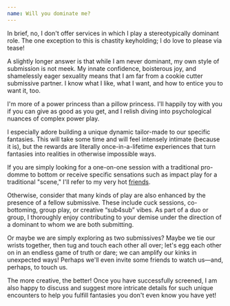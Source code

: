 ```yaml
---
name: Will you dominate me?
---
```


In brief, no, I don't offer services in which I play a stereotypically dominant role. The one exception to this is chastity keyholding; I do love to please via tease!

A slightly longer answer is that while I am never dominant, my own style of submission is not meek. My innate confidence, boisterous joy, and shamelessly eager sexuality means that I am far from a cookie cutter submissive partner. I know what I like, what I want, and how to entice you to want it, too.

I'm more of a power princess than a pillow princess. I'll happily toy with you if you can give as good as you get, and I relish diving into psychological nuances of complex power play.

I especially adore building a unique dynamic tailor-made to our specific fantasies. This will take some time and will feel intensely intimate (because it is), but the rewards are literally once-in-a-lifetime experiences that turn fantasies into realities in otherwise impossible ways.

If you are simply looking for a one-on-one session with a traditional pro-domme to bottom or receive specific sensations such as impact play for a traditional "scene," I'll refer to my very hot [friends](#friends).

Otherwise, consider that many kinds of play are also enhanced by the presence of a fellow submissive. These include cuck sessions, co-bottoming, group play, or creative “sub4sub” vibes. As part of a duo or group, I thoroughly enjoy contributing to your demise under the direction of a dominant to whom we are both submitting.

Or maybe we are simply exploring as two submissives? Maybe we tie our wrists together, then tug and touch each other all over; let's egg each other on in an endless game of truth or dare; we can amplify our kinks in unexpected ways! Perhaps we'll even invite some friends to watch us—and, perhaps, to touch us.

The more creative, the better! Once you have successfully screened, I am also happy to discuss and suggest more intricate details for such unique encounters to help you fulfill fantasies you don't even know you have yet!
